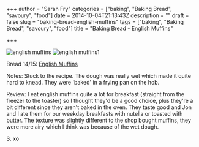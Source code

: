 +++
author = "Sarah Fry"
categories = ["baking", "Baking Bread", "savoury", "food"]
date = 2014-10-04T21:13:43Z
description = ""
draft = false
slug = "baking-bread-english-muffins"
tags = ["baking", "Baking Bread", "savoury", "food"]
title = "Baking Bread - English Muffins"

+++


![english muffins](/content/images/2014/Oct/DSC_0377-copy.jpg)
![english muffins1](/content/images/2014/Oct/DSC_0374-copy.jpg)

Bread 14/15: [English Muffins](http://www.bbc.co.uk/food/recipes/english_muffins_56640)

Notes: Stuck to the recipe. The dough was really wet which made it quite hard to knead. They were 'baked' in a frying pan on the hob.

Review: I eat english muffins quite a lot for breakfast (straight from the freezer to the toaster) so I thought they'd be a good choice, plus they're a bit different since they aren't baked in the oven. They taste good and Jon and I ate them for our weekday breakfasts with nutella or toasted with butter. The texture was slightly different to the shop bought muffins, they were more airy which I think was because of the wet dough.

S. xo

